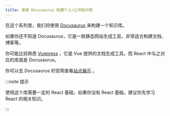 ```yaml
---
title: 使用 Docusaurus 构建个人/公开知识库
---
```


在这个系列里，我们将使用 [Docusaurus](https://www.docusaurus.cn/) 来构建一个知识库。

如果你还不知道 Docusaurus，它是一款静态网站生成工具，非常适合构建文档、博客等。

你可能比较熟悉 [Vuepress](https://vuepress.vuejs.org/zh/) ，它是 Vue 提供的文档生成工具。而 React 中与之对应的库就是 Docusaurus。

你可以去 Docusaurus 的官网查看[站点展示](https://www.docusaurus.cn/showcase) 。

:::note 提示

使用这个库需要一定的 React 基础，如果你没有 React 基础，建议你先学习 React 的相关知识。

:::